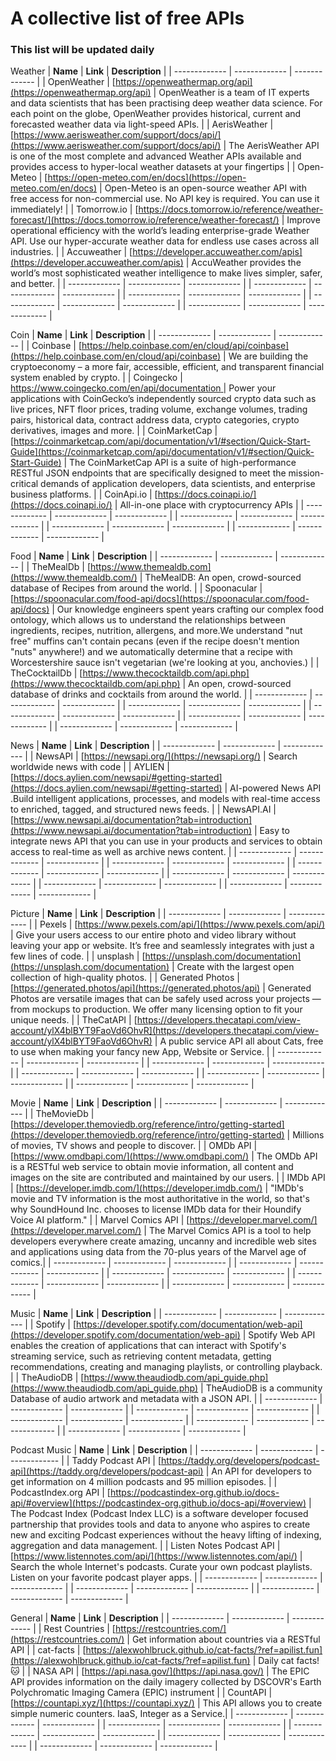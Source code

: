 # A collective list of free APIs

### This list will be updated daily

Weather
| **Name**  | **Link** | **Description** |
| ------------- | ------------- | ------------- |
| OpenWeather | [https://openweathermap.org/api](https://openweathermap.org/api) | OpenWeather is a team of IT experts and data scientists that has been practising deep weather data science. For each point on the globe, OpenWeather provides historical, current and forecasted weather data via light-speed APIs. |
| AerisWeather | [https://www.aerisweather.com/support/docs/api/](https://www.aerisweather.com/support/docs/api/) | The AerisWeather API is one of the most complete and advanced Weather APIs available and provides access to hyper-local weather datasets at your fingertips |
| Open-Meteo | [https://open-meteo.com/en/docs](https://open-meteo.com/en/docs) | Open-Meteo is an open-source weather API with free access for non-commercial use. No API key is required. You can use it immediately! |
| Tomorrow.io | [https://docs.tomorrow.io/reference/weather-forecast/](https://docs.tomorrow.io/reference/weather-forecast/) | Improve operational efficiency with the world’s leading enterprise-grade Weather API. Use our hyper-accurate weather data for endless use cases across all industries. |
| Accuweather | [https://developer.accuweather.com/apis](https://developer.accuweather.com/apis) | AccuWeather provides the world’s most sophisticated weather intelligence to make lives simpler, safer, and better. |
| ------------- | ------------- | ------------- |
| ------------- | ------------- | ------------- |
| ------------- | ------------- | ------------- |
| ------------- | ------------- | ------------- |
| ------------- | ------------- | ------------- |

Coin
| **Name**  | **Link** | **Description** |
| ------------- | ------------- | ------------- |
| Coinbase |  [https://help.coinbase.com/en/cloud/api/coinbase](https://help.coinbase.com/en/cloud/api/coinbase) | We are building the cryptoeconomy – a more fair, accessible, efficient, and transparent financial system enabled by crypto. |
| Coingecko | [ https://www.coingecko.com/en/api/documentation ](https://www.coingecko.com/en/api/documentation) | Power your applications with CoinGecko’s independently sourced crypto data such as live prices, NFT floor prices, trading volume, exchange volumes, trading pairs, historical data, contract address data, crypto categories, crypto derivatives, images and more. |
| CoinMarketCap | [https://coinmarketcap.com/api/documentation/v1/#section/Quick-Start-Guide](https://coinmarketcap.com/api/documentation/v1/#section/Quick-Start-Guide) | The CoinMarketCap API is a suite of high-performance RESTful JSON endpoints that are specifically designed to meet the mission-critical demands of application developers, data scientists, and enterprise business platforms. |
| CoinApi.io | [https://docs.coinapi.io/](https://docs.coinapi.io/) | All-in-one place with cryptocurrency APIs |
| ------------- | ------------- | ------------- |
| ------------- | ------------- | ------------- |
| ------------- | ------------- | ------------- |
| ------------- | ------------- | ------------- |


Food
| **Name**  | **Link** | **Description** |
| ------------- | ------------- | ------------- |
| TheMealDb | [https://www.themealdb.com](https://www.themealdb.com/) | TheMealDB: An open, crowd-sourced database of Recipes from around the world. |
| Spoonacular | [https://spoonacular.com/food-api/docs](https://spoonacular.com/food-api/docs) | Our knowledge engineers spent years crafting our complex food ontology, which allows us to understand the relationships between ingredients, recipes, nutrition, allergens, and more.We understand "nut free" muffins can't contain pecans (even if the recipe doesn't mention "nuts" anywhere!) and we automatically determine that a recipe with Worcestershire sauce isn't vegetarian (we're looking at you, anchovies.) |
| TheCocktailDb | [https://www.thecocktaildb.com/api.php](https://www.thecocktaildb.com/api.php) | An open, crowd-sourced database of drinks and cocktails from around the world. |
| ------------- | ------------- | ------------- |
| ------------- | ------------- | ------------- |
| ------------- | ------------- | ------------- |
| ------------- | ------------- | ------------- |
| ------------- | ------------- | ------------- |

News
| **Name**  | **Link** | **Description** |
| ------------- | ------------- | ------------- |
| NewsAPI | [https://newsapi.org/](https://newsapi.org/) | Search worldwide news with code |
|  AYLIEN | [https://docs.aylien.com/newsapi/#getting-started](https://docs.aylien.com/newsapi/#getting-started) | AI-powered News API .Build intelligent applications, processes, and models with real-time access to enriched, tagged, and structured news feeds. |
| NewsAPI.AI | [https://www.newsapi.ai/documentation?tab=introduction](https://www.newsapi.ai/documentation?tab=introduction) | Easy to integrate news API that you can use in your products and services to obtain access to real-time as well as archive news content. |
| ------------- | ------------- | ------------- |
| ------------- | ------------- | ------------- |
| ------------- | ------------- | ------------- |
| ------------- | ------------- | ------------- |
| ------------- | ------------- | ------------- |
| ------------- | ------------- | ------------- |

Picture
| **Name**  | **Link** | **Description** |
| ------------- | ------------- | ------------- |
| Pexels | [https://www.pexels.com/api/](https://www.pexels.com/api/) | Give your users access to our entire photo and video library without leaving your app or website. It’s free and seamlessly integrates with just a few lines of code. |
| unsplash | [https://unsplash.com/documentation](https://unsplash.com/documentation) | Create with the largest open collection of high-quality photos. |
| Generated Photos | [https://generated.photos/api](https://generated.photos/api) | Generated Photos are versatile images that can be safely used across your projects — from mockups to production. We offer many licensing option to fit your unique needs. |
| TheCatAPI | [https://developers.thecatapi.com/view-account/ylX4blBYT9FaoVd6OhvR](https://developers.thecatapi.com/view-account/ylX4blBYT9FaoVd6OhvR) | A public service API all about Cats, free to use when making your fancy new App, Website or Service. |
| ------------- | ------------- | ------------- |
| ------------- | ------------- | ------------- |
| ------------- | ------------- | ------------- |
| ------------- | ------------- | ------------- |
| ------------- | ------------- | ------------- |


Movie
| **Name**  | **Link** | **Description** |
| ------------- | ------------- | ------------- |
| TheMovieDb | [https://developer.themoviedb.org/reference/intro/getting-started](https://developer.themoviedb.org/reference/intro/getting-started) | Millions of movies, TV shows and people to discover. |
| OMDb API | [https://www.omdbapi.com/](https://www.omdbapi.com/) | The OMDb API is a RESTful web service to obtain movie information, all content and images on the site are contributed and maintained by our users. |
| IMDb API | [https://developer.imdb.com/](https://developer.imdb.com/) | "IMDb's movie and TV information is the most authoritative in the world, so that's why SoundHound Inc. chooses to license IMDb data for their Houndify Voice AI platform." |
| Marvel Comics API | [https://developer.marvel.com/](https://developer.marvel.com/) | The Marvel Comics API is a tool to help developers everywhere create amazing, uncanny and incredible web sites and applications using data from the 70-plus years of the Marvel age of comics.|
| ------------- | ------------- | ------------- |
| ------------- | ------------- | ------------- |
| ------------- | ------------- | ------------- |
| ------------- | ------------- | ------------- |
| ------------- | ------------- | ------------- |

Music
| **Name**  | **Link** | **Description** |
| ------------- | ------------- | ------------- |
| Spotify |  [https://developer.spotify.com/documentation/web-api](https://developer.spotify.com/documentation/web-api) | Spotify Web API enables the creation of applications that can interact with Spotify's streaming service, such as retrieving content metadata, getting recommendations, creating and managing playlists, or controlling playback. |
| TheAudioDB | [https://www.theaudiodb.com/api_guide.php](https://www.theaudiodb.com/api_guide.php) | TheAudioDB is a community Database of audio artwork and metadata with a JSON API. |
| ------------- | ------------- | ------------- |
| ------------- | ------------- | ------------- |
| ------------- | ------------- | ------------- |
| ------------- | ------------- | ------------- |
| ------------- | ------------- | ------------- |

Podcast Music
| **Name**  | **Link** | **Description** |
| ------------- | ------------- | ------------- |
| Taddy Podcast API | [https://taddy.org/developers/podcast-api](https://taddy.org/developers/podcast-api) | An API for developers to get information on 4 million podcasts and 95 million episodes. |
| PodcastIndex.org API | [https://podcastindex-org.github.io/docs-api/#overview](https://podcastindex-org.github.io/docs-api/#overview) | The Podcast Index (Podcast Index LLC) is a software developer focused partnership that provides tools and data to anyone who aspires to create new and exciting Podcast experiences without the heavy lifting of indexing, aggregation and data management. |
| Listen Notes Podcast API | [https://www.listennotes.com/api/](https://www.listennotes.com/api/) | Search the whole Internet's podcasts. Curate your own podcast playlists. Listen on your favorite podcast player apps. |
| ------------- | ------------- | ------------- |
| ------------- | ------------- | ------------- |
| ------------- | ------------- | ------------- |

General
| **Name**  | **Link** | **Description** |
| ------------- | ------------- | ------------- |
| Rest Countries | [https://restcountries.com/](https://restcountries.com/) | Get information about countries via a RESTful API |
| cat-facts | [https://alexwohlbruck.github.io/cat-facts/?ref=apilist.fun](https://alexwohlbruck.github.io/cat-facts/?ref=apilist.fun) | Daily cat facts! 🐱 |
| NASA API | [https://api.nasa.gov/](https://api.nasa.gov/) | The EPIC API provides information on the daily imagery collected by DSCOVR's Earth Polychromatic Imaging Camera (EPIC) instrument |
| CountAPI | [https://countapi.xyz/](https://countapi.xyz/) | This API allows you to create simple numeric counters. IaaS, Integer as a Service.|
| ------------- | ------------- | ------------- |
| ------------- | ------------- | ------------- |
| ------------- | ------------- | ------------- |
| ------------- | ------------- | ------------- |
| ------------- | ------------- | ------------- |
